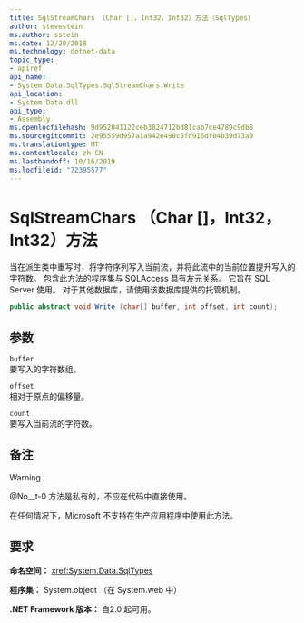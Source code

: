 ```yaml
---
title: SqlStreamChars （Char []，Int32，Int32）方法（SqlTypes）
author: stevestein
ms.author: sstein
ms.date: 12/20/2018
ms.technology: dotnet-data
topic_type:
- apiref
api_name:
- System.Data.SqlTypes.SqlStreamChars.Write
api_location:
- System.Data.dll
api_type:
- Assembly
ms.openlocfilehash: 9d952041122ceb3824712bd81cab7ce4789c9db8
ms.sourcegitcommit: 2e95559d957a1a942e490c5fd916df04b39d73a9
ms.translationtype: MT
ms.contentlocale: zh-CN
ms.lasthandoff: 10/16/2019
ms.locfileid: "72395577"
---
```

# <a name="sqlstreamcharswritechar-int32-int32-method"></a>SqlStreamChars （Char []，Int32，Int32）方法

当在派生类中重写时，将字符序列写入当前流，并将此流中的当前位置提升写入的字符数。 包含此方法的程序集与 SQLAccess 具有友元关系。 它旨在 SQL Server 使用。 对于其他数据库，请使用该数据库提供的托管机制。

```csharp
public abstract void Write (char[] buffer, int offset, int count);
```

## <a name="parameters"></a>参数

`buffer`  
要写入的字符数组。

`offset`  
相对于原点的偏移量。

`count`  
要写入当前流的字符数。

## <a name="remarks"></a>备注

> [!WARNING]
> @No__t-0 方法是私有的，不应在代码中直接使用。
>
> 在任何情况下，Microsoft 不支持在生产应用程序中使用此方法。

## <a name="requirements"></a>要求

**命名空间：** <xref:System.Data.SqlTypes>

**程序集：** System.object （在 System.web 中）

**.NET Framework 版本：** 自2.0 起可用。
